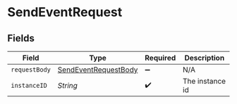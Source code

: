 # SendEventRequest


## Fields

| Field                                                                   | Type                                                                    | Required                                                                | Description                                                             |
| ----------------------------------------------------------------------- | ----------------------------------------------------------------------- | ----------------------------------------------------------------------- | ----------------------------------------------------------------------- |
| `requestBody`                                                           | [SendEventRequestBody](../../models/operations/SendEventRequestBody.md) | :heavy_minus_sign:                                                      | N/A                                                                     |
| `instanceID`                                                            | *String*                                                                | :heavy_check_mark:                                                      | The instance id                                                         |